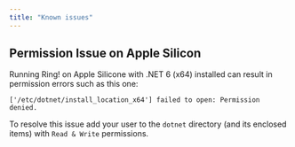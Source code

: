 ```yaml
---
title: "Known issues"
---
```


## Permission Issue on Apple Silicon

Running Ring! on Apple Silicone with .NET 6 (x64) installed can result in permission errors such as this one:

```
['/etc/dotnet/install_location_x64'] failed to open: Permission denied.
```

To resolve this issue add your user to the `dotnet` directory (and its enclosed items) with `Read & Write` permissions.
